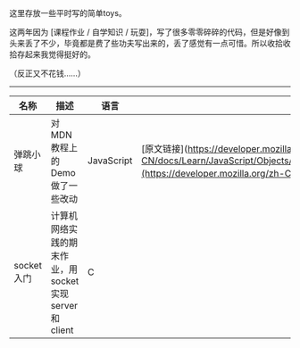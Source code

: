 这里存放一些平时写的简单toys。

这两年因为 [课程作业 / 自学知识 / 玩耍]，写了很多零零碎碎的代码，但是好像到头来丢了不少，毕竟都是费了些功夫写出来的，丢了感觉有一点可惜。所以收拾收拾存起来我觉得挺好的。

（反正又不花钱……）



---



| 名称       | 描述                                                 | 语言       | 备注                                                         |
| ---------- | ---------------------------------------------------- | ---------- | ------------------------------------------------------------ |
| 弹跳小球   | 对MDN教程上的Demo做了一些改动                        | JavaScript | [原文链接](https://developer.mozilla.org/zh-CN/docs/Learn/JavaScript/Objects/%E5%90%91%E2%80%9C%E5%BC%B9%E8%B7%B3%E7%90%83%E2%80%9D%E6%BC%94%E7%A4%BA%E7%A8%8B%E5%BA%8F%E6%B7%BB%E5%8A%A0%E6%96%B0%E5%8A%9F%E8%83%BD](https://developer.mozilla.org/zh-CN/docs/Learn/JavaScript/Objects/向“弹跳球”演示程序添加新功能) |
| socket入门 | 计算机网络实践的期末作业，用socket实现server和client | C          |                                                              |

